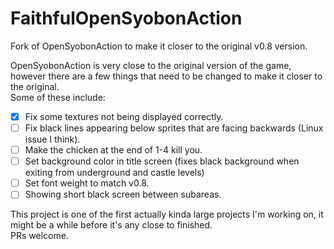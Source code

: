 # FaithfulOpenSyobonAction
Fork of OpenSyobonAction to make it closer to the original v0.8 version.  

OpenSyobonAction is very close to the original version of the game, however there are a few things that need to be changed to make it closer to the original.  
Some of these include:  
- [x] Fix some textures not being displayed correctly.
- [ ] Fix black lines appearing below sprites that are facing backwards (Linux issue I think).
- [ ] Make the chicken at the end of 1-4 kill you.
- [ ] Set background color in title screen (fixes black background when exiting from underground and castle levels)
- [ ] Set font weight to match v0.8.
- [ ] Showing short black screen between subareas.
 
This project is one of the first actually kinda large projects I'm working on, it might be a while before it's any close to finished.  
PRs welcome.
